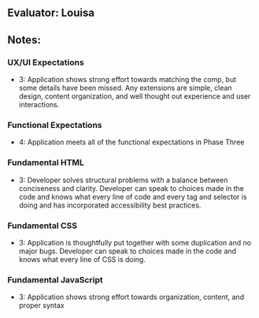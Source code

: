 ## Evaluator: Louisa
## Notes:

### UX/UI Expectations
* 3: Application shows strong effort towards matching the comp, but some details have been missed. Any extensions are simple, clean design, content organization, and well thought out experience and user interactions.

### Functional Expectations
* 4: Application meets all of the functional expectations in Phase Three

### Fundamental HTML
* 3: Developer solves structural problems with a balance between conciseness and clarity. Developer can speak to choices made in the code and knows what every line of code and every tag and selector is doing and has incorporated accessibility best practices.

### Fundamental CSS
* 3: Application is thoughtfully put together with some duplication and no major bugs. Developer can speak to choices made in the code and knows what every line of CSS is doing.

### Fundamental JavaScript
* 3: Application shows strong effort towards organization, content, and proper syntax
